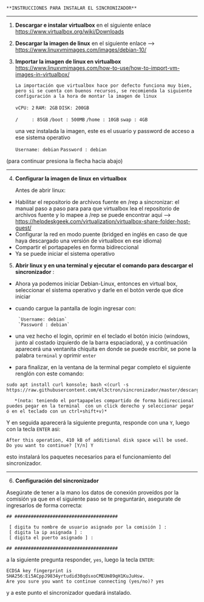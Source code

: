 ```
**INSTRUCCIONES PARA INSTALAR EL SINCRONIZADOR**
```
---

1. **Descargar e instalar virtualbox** en el siguiente enlace https://www.virtualbox.org/wiki/Downloads
2. **Descargar la imagen de linux** en el siguiente enlace --> https://www.linuxvmimages.com/images/debian-10/
3. **Importar la imagen de linux en virtualbox** https://www.linuxvmimages.com/how-to-use/how-to-import-vm-images-in-virtualbox/

       La importación que virtualbox hace por defecto funciona muy bien, pero si se cuenta con buenos recursos, se recomienda la siguiente configuración a la hora de montar la imagen de linux

      `vCPU: 2`
      `RAM: 2GB`
      `DISK: 200GB`

      `/     : 85GB`
      `/boot : 500MB`
      `/home : 10GB`
       `swap : 4GB`

     una vez instalada la imagen, este es el usuario y password de acceso a ese sistema operativo

     `Username: debian`
     `Password : debian`

(para continuar presiona la flecha hacia abajo)

---


4. **Configurar la imagen de linux en virtualbox**

   Antes de abrir linux:

- Habilitar el repositorio de archivos fuente en /rep a sincronizar:
  el manual paso a paso para para que virtualbox lea el repositorio de archivos fuente y lo mapee a /rep se puede encontrar aquí --> https://helpdeskgeek.com/virtualization/virtualbox-share-folder-host-guest/
- Configurar la red en modo puente (bridged en inglés en caso de que haya descargado una versión de virtualbox en ese idioma)
- Compartir el portapapeles en forma bidireccional
- Ya se puede iniciar el sistema operativo

5. **Abrir linux y en una terminal y ejecutar el comando para descargar el sincronizador** :

- Ahora ya podemos iniciar Debian-Linux, entonces en virtual box, seleccionar el sistema operativo y darle en el botón verde que dice iniciar

- cuando cargue la pantalla de login ingresar con:

       `Username: debian`
       `Password : debian`

- una vez hecho el login, oprimir en el teclado el botón inicio (windows, junto al costado izquierdo de la barra espaciadora), y a continuación aparecerá una ventanita chiquita en donde se puede escribir, se pone la palabra `terminal` y oprimir `enter`
- para finalizar, en la ventana de la terminal pegar completo el siguiente renglón con este comando:

```
sudo apt install curl konsole; bash <(curl -s https://raw.githubusercontent.com/el3ctron/sincronizador/master/descargar_sincronizador.sh)
```

       *(nota: teniendo el portapapeles compartido de forma bidireccional puedes pegar en la terminal  con un click derecho y seleccionar pegar ó en el teclado con un ctrl+shift+v)*

Y en seguida aparecerá la siguiente pregunta, responde con una `Y`, luego con la tecla `ENTER` asi:

```
After this operation, 410 kB of additional disk space will be used.
Do you want to continue? [Y/n] Y
```
  esto instalará los paquetes necesarios para el funcionamiento del sincronizador.

---

6. **Configuración del sincronizador**

Asegúrate de tener a la mano los datos de conexión proveídos por la comisión ya que en el siguiente paso se te preguntarán, asegurate de ingresarlos de forma correcta:

```
## ######################################

 [ digita tu nombre de usuario asignado por la comisión ] :
 [ digita la ip asignada ] :
 [ digita el puerto asignado ] :

## ######################################
```

a la siguiente pregunta responder, `yes`, luego la tecla `ENTER`:

```
ECDSA key fingerprint is SHA256:Ei5ACppJ9834yrtudid30qdsxoCMEUm89qH1KuJuHsw.
Are you sure you want to continue connecting (yes/no)? yes
```

y a este punto el sincronizador quedará instalado.
